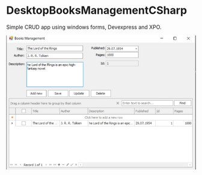 # DesktopBooksManagementCSharp

Simple CRUD app using windows forms, Devexpress and XPO.

![Screen](https://github.com/psmeja/DesktopBooksManagementCSharp/blob/master/DesktopBooksManagementCSharp/screenshots/screen1.jpg)

